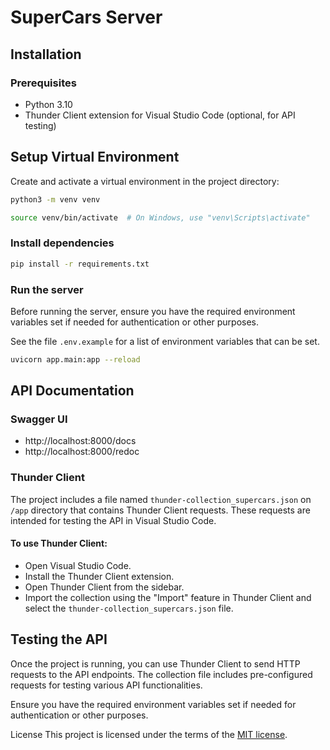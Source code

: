 # SuperCars Server

## Installation

### Prerequisites

- Python 3.10
- Thunder Client extension for Visual Studio Code (optional, for API testing)

## Setup Virtual Environment

Create and activate a virtual environment in the project directory:

```bash
python3 -m venv venv

source venv/bin/activate  # On Windows, use "venv\Scripts\activate"
```

### Install dependencies

```bash
pip install -r requirements.txt
```

### Run the server

Before running the server, ensure you have the required environment variables set if needed for authentication or other purposes.

See the file `.env.example` for a list of environment variables that can be set.

```bash
uvicorn app.main:app --reload
```

## API Documentation

### Swagger UI

- http://localhost:8000/docs
- http://localhost:8000/redoc

### Thunder Client

The project includes a file named `thunder-collection_supercars.json` on `/app` directory that contains Thunder Client requests. These requests are intended for testing the API in Visual Studio Code.

#### To use Thunder Client:

- Open Visual Studio Code.
- Install the Thunder Client extension.
- Open Thunder Client from the sidebar.
- Import the collection using the "Import" feature in Thunder Client and select the `thunder-collection_supercars.json` file.

## Testing the API

Once the project is running, you can use Thunder Client to send HTTP requests to the API endpoints. The collection file includes pre-configured requests for testing various API functionalities.

Ensure you have the required environment variables set if needed for authentication or other purposes.

License
This project is licensed under the terms of the [MIT license](/LICENSE).
